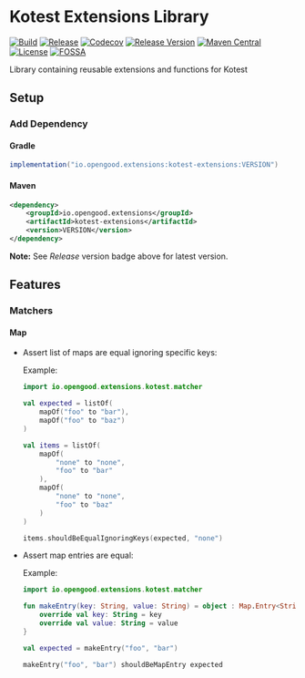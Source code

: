 # Kotest Extensions Library

[![Build](https://github.com/opengoodio/kotest-extensions/workflows/build/badge.svg)](https://github.com/opengoodio/kotest-extensions/actions?query=workflow%3Abuild)
[![Release](https://github.com/opengoodio/kotest-extensions/workflows/release/badge.svg)](https://github.com/opengoodio/kotest-extensions/actions?query=workflow%3Arelease)
[![Codecov](https://codecov.io/gh/opengoodio/kotest-extensions/branch/main/graph/badge.svg?token=AEEYTGK87F)](https://codecov.io/gh/opengoodio/kotest-extensions)
[![Release Version](https://img.shields.io/github/release/opengoodio/kotest-extensions.svg)](https://github.com/opengoodio/kotest-extensions/releases/latest)
[![Maven Central](https://maven-badges.herokuapp.com/maven-central/io.opengood.extensions/kotest-extensions/badge.svg)](https://maven-badges.herokuapp.com/maven-central/io.opengood.extensions/kotest-extensions)
[![License](https://img.shields.io/badge/license-MIT-blue.svg)](https://raw.githubusercontent.com/opengoodio/kotest-extensions/master/LICENSE)
[![FOSSA](https://app.fossa.com/api/projects/custom%2B22161%2Fgithub.com%2Fopengoodio%2Fkotest-extensions.svg?type=small)](https://app.fossa.com/projects/custom%2B22161%2Fgithub.com%2Fopengoodio%2Fkotest-extensions?ref=badge_small)

Library containing reusable extensions and functions for Kotest

## Setup

### Add Dependency

#### Gradle

```groovy
implementation("io.opengood.extensions:kotest-extensions:VERSION")
```

#### Maven

```xml
<dependency>
    <groupId>io.opengood.extensions</groupId>
    <artifactId>kotest-extensions</artifactId>
    <version>VERSION</version>
</dependency>
```

**Note:** See *Release* version badge above for latest version.

## Features

### Matchers

#### Map

* Assert list of maps are equal ignoring specific keys:

    Example:

    ```kotlin
    import io.opengood.extensions.kotest.matcher
    
    val expected = listOf(
        mapOf("foo" to "bar"),
        mapOf("foo" to "baz")
    )

    val items = listOf(
        mapOf(
            "none" to "none",
            "foo" to "bar"
        ),
        mapOf(
            "none" to "none",
            "foo" to "baz"
        )
    )

    items.shouldBeEqualIgnoringKeys(expected, "none")
    ```

* Assert map entries are equal:

    Example:

    ```kotlin
    import io.opengood.extensions.kotest.matcher
    
    fun makeEntry(key: String, value: String) = object : Map.Entry<String, String> {
        override val key: String = key
        override val value: String = value
    }

    val expected = makeEntry("foo", "bar")

    makeEntry("foo", "bar") shouldBeMapEntry expected
    ```